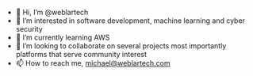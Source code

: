 - 👋 Hi, I’m @weblartech
- 👀 I’m interested in software development, machine learning and cyber security
- 🌱 I’m currently learning AWS
- 💞️ I’m looking to collaborate on several projects most importantly platforms that serve community interest
- 📫 How to reach me, michael@weblartech.com

<!---
weblartech/weblartech is a ✨ special ✨ repository because its `README.md` (this file) appears on your GitHub profile.
You can click the Preview link to take a look at your changes.
--->
